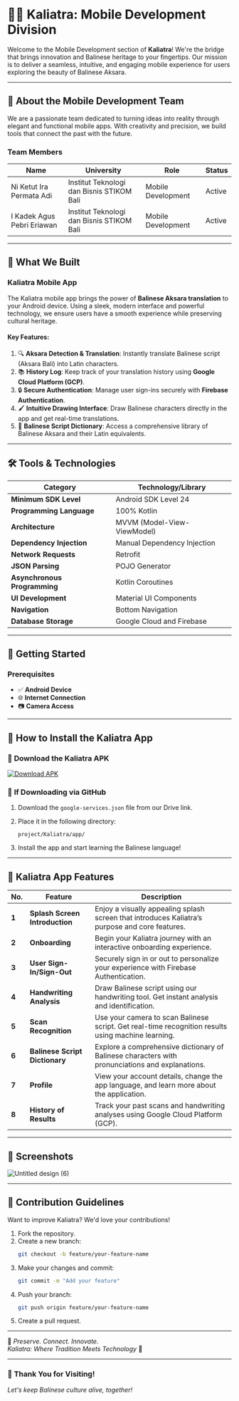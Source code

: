 # 📱✨ **Kaliatra: Mobile Development Division**

Welcome to the Mobile Development section of **Kaliatra**! We're the bridge that brings innovation and Balinese heritage to your fingertips. Our mission is to deliver a seamless, intuitive, and engaging mobile experience for users exploring the beauty of Balinese Aksara.

---

## 🌟 **About the Mobile Development Team**

We are a passionate team dedicated to turning ideas into reality through elegant and functional mobile apps. With creativity and precision, we build tools that connect the past with the future.

### **Team Members**

| **Name**                     | **University**                                     | **Role**           | **Status**  |
|-------------------------------|----------------------------------------------------|--------------------|-------------|
| Ni Ketut Ira Permata Adi     | Institut Teknologi dan Bisnis STIKOM Bali          | Mobile Development | Active      |
| I Kadek Agus Pebri Eriawan   | Institut Teknologi dan Bisnis STIKOM Bali          | Mobile Development | Active      |

---

## 📲 **What We Built**

### **Kaliatra Mobile App**

The Kaliatra mobile app brings the power of **Balinese Aksara translation** to your Android device. Using a sleek, modern interface and powerful technology, we ensure users have a smooth experience while preserving cultural heritage.

#### **Key Features:**

1. 🔍 **Aksara Detection & Translation**: Instantly translate Balinese script (Aksara Bali) into Latin characters.
2. 📚 **History Log**: Keep track of your translation history using **Google Cloud Platform (GCP)**.
3. 🔒 **Secure Authentication**: Manage user sign-ins securely with **Firebase Authentication**.
4. 🖌️ **Intuitive Drawing Interface**: Draw Balinese characters directly in the app and get real-time translations.
5. 📖 **Balinese Script Dictionary**: Access a comprehensive library of Balinese Aksara and their Latin equivalents.

---

## 🛠️ **Tools & Technologies**

| **Category**                | **Technology/Library**           |
|-----------------------------|----------------------------------|
| **Minimum SDK Level**       | Android SDK Level 24             |
| **Programming Language**    | 100% Kotlin                      |
| **Architecture**            | MVVM (Model-View-ViewModel)      |
| **Dependency Injection**    | Manual Dependency Injection      |
| **Network Requests**        | Retrofit                         |
| **JSON Parsing**            | POJO Generator                   |
| **Asynchronous Programming**| Kotlin Coroutines                |
| **UI Development**          | Material UI Components           |
| **Navigation**              | Bottom Navigation                |
| **Database Storage**        | Google Cloud and Firebase        |

---

## 🚀 **Getting Started**

### **Prerequisites**

- ✅ **Android Device**  
- 🌐 **Internet Connection**  
- 📷 **Camera Access**  

---

## 📲 **How to Install the Kaliatra App**

### 🔹 **Download the Kaliatra APK**

[![Download APK](link-to-apk-image)](https://drive.google.com/file/d/1xAHuGfh0j46hXMV1HKSKcvKn6Ihdwuxi/view?usp=drive_link)

### 🔹 **If Downloading via GitHub**

1. Download the `google-services.json` file from our Drive link.  
2. Place it in the following directory:  
   ```
   project/Kaliatra/app/
   ```

3. Install the app and start learning the Balinese language!

---

## 📲 **Kaliatra App Features**

| **No.**  | **Feature**                    | **Description**                                                                                      |
|----------|--------------------------------|------------------------------------------------------------------------------------------------------|
| **1**    | **Splash Screen Introduction** | Enjoy a visually appealing splash screen that introduces Kaliatra’s purpose and core features.       |
| **2**    | **Onboarding**                 | Begin your Kaliatra journey with an interactive onboarding experience.                               |
| **3**    | **User Sign-In/Sign-Out**      | Securely sign in or out to personalize your experience with Firebase Authentication.                 |
| **4**    | **Handwriting Analysis**       | Draw Balinese script using our handwriting tool. Get instant analysis and identification.            |
| **5**    | **Scan Recognition**           | Use your camera to scan Balinese script. Get real-time recognition results using machine learning.   |
| **6**    | **Balinese Script Dictionary** | Explore a comprehensive dictionary of Balinese characters with pronunciations and explanations.      |
| **7**    | **Profile**                    | View your account details, change the app language, and learn more about the application.            |
| **8**    | **History of Results**         | Track your past scans and handwriting analyses using Google Cloud Platform (GCP).                    |

---

## 📸 **Screenshots**

![Untitled design (6)](https://github.com/user-attachments/assets/74bdcf79-d149-4165-8f48-fc5db2685b07)


---

## 🤝 **Contribution Guidelines**

Want to improve Kaliatra? We'd love your contributions!

1. Fork the repository.
2. Create a new branch:  
   ```bash
   git checkout -b feature/your-feature-name
   ```
3. Make your changes and commit:
   ```bash
   git commit -m "Add your feature"
   ```
4. Push your branch:
   ```bash
   git push origin feature/your-feature-name
   ```
5. Create a pull request.

---

📜 *Preserve. Connect. Innovate.*  
*Kaliatra: Where Tradition Meets Technology* 🌺

---

### 🎉 **Thank You for Visiting!**  
*Let's keep Balinese culture alive, together!*
